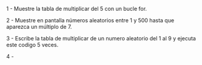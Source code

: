 
1 - Muestre la tabla de multiplicar del 5 con un bucle for. 

2 - Muestre en pantalla números aleatorios entre 1 y 500 hasta que aparezca un múltiplo de 7.

3 - Escribe la tabla de multiplicar de un numero aleatorio del 1 al 9 y ejecuta este codigo 5 veces. 

4 - 
